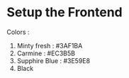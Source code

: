 # Setup the Frontend
Colors : 
1. Minty fresh : #3AF1BA
2. Carmine : #EC3B5B
3. Supphire Blue : #3E59E8
4. Black

